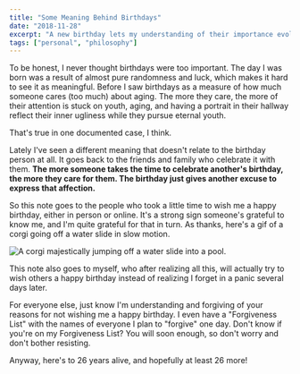 ```yaml
---
title: "Some Meaning Behind Birthdays"
date: "2018-11-28"
excerpt: "A new birthday lets my understanding of their importance evolve."
tags: ["personal", "philosophy"]
---
```


To be honest, I never thought birthdays were too important. The day I was born was a result of almost pure randomness and luck, which makes it hard to see it as meaningful. Before I saw birthdays as a measure of how much someone cares (too much) about aging. The more they care, the more of their attention is stuck on youth, aging, and having a portrait in their hallway reflect their inner ugliness while they pursue eternal youth.

That's true in one documented case, I think.

Lately I've seen a different meaning that doesn't relate to the birthday person at all. It goes back to the friends and family who celebrate it with them. **The more someone takes the time to celebrate another's birthday, the more they care for them. The birthday just gives another excuse to express that affection.**

So this note goes to the people who took a little time to wish me a happy birthday, either in person or online. It's a strong sign someone's grateful to know me, and I'm quite grateful for that in turn. As thanks, here's a gif of a corgi going off a water slide in slow motion.

<img class="mb-4" src="/assets/images/notes/corgi-water-slide.gif" alt="A corgi majestically jumping off a water slide into a pool." />

This note also goes to myself, who after realizing all this, will actually try to wish others a happy birthday instead of realizing I forget in a panic several days later.

For everyone else, just know I'm understanding and forgiving of your reasons for not wishing me a happy birthday. I even have a "Forgiveness List" with the names of everyone I plan to "forgive" one day. Don't know if you're on my Forgiveness List? You will soon enough, so don't worry and don't bother resisting.

Anyway, here's to 26 years alive, and hopefully at least 26 more!
